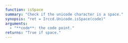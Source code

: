 ```yaml
---
function: isSpace
summary: "Check if the unicode character is a space."
synopsis: "ret = Irccd.Unicode.isSpace(code)"
arguments:
  - "**code**: the code point."
returns: "True if space."
---
```

